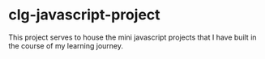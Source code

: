 # clg-javascript-project

This project serves to house the mini javascript projects that I have built in the course of my learning journey.
